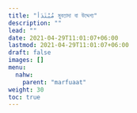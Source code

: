 ```yaml
---
title: "مُبْتَدَأ মুবতাদা বা উদ্দেশ্য"
description: ""
lead: ""
date: 2021-04-29T11:01:07+06:00
lastmod: 2021-04-29T11:01:07+06:00
draft: false
images: []
menu: 
  nahw:
    parent: "marfuaat"
weight: 30
toc: true
---
```



